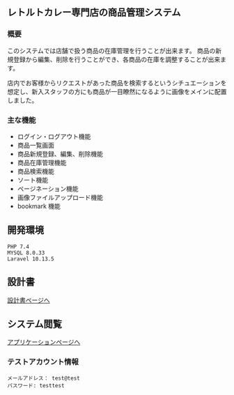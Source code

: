 ## レトルトカレー専門店の商品管理システム

### 概要

このシステムでは店舗で扱う商品の在庫管理を行うことが出来ます。
商品の新規登録から編集、削除を行うことができ、各商品の在庫を調整することが出来ます。

店内でお客様からリクエストがあった商品を検索するというシチュエーションを想定し、新入スタッフの方にも商品が一目瞭然になるように画像をメインに配置しました。

### 主な機能
- ログイン・ログアウト機能
- 商品一覧画面
- 商品新規登録、編集、削除機能
- 商品在庫管理機能
- 商品検索機能
- ソート機能
- ページネーション機能
- 画像ファイルアップロード機能
- bookmark 機能

## 開発環境
```
PHP 7.4
MYSQL 8.0.33
Laravel 10.13.5
```
## 設計書
[設計書ページへ](https://drive.google.com/drive/folders/13Yoxz8cxyagNNj2DUSypvsxrV_C45fAT?usp=drive_link)

## システム閲覧
[アプリケーションページへ](https://merchandise-mg-cb995ceb9b7f.herokuapp.com/)

### テストアカウント情報
```
メールアドレス： test@test
パスワード: testtest
```